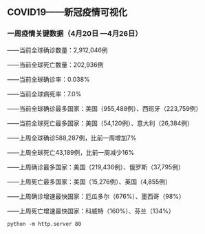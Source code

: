 ## COVID19——新冠疫情可视化

### 一周疫情关键数据（4月20日 —4月26日）

——当前全球确诊数量：2,912,046例

——当前全球死亡数量：202,936例

——当前全球确诊率：0.038%

——当前全球病死率：7.0%

——当前全球确诊最多国家：美国（955,488例）、西班牙（223,759例）

——当前全球死亡最多国家：美国（54,120例）、意大利（26,384例）

——上周全球确诊588,287例，比前一周增加7%

——上周全球死亡43,189例，比前一周减少16%

——上周确诊最多国家：美国（219,436例）、俄罗斯（37,795例）

——上周死亡最多国家：美国（15,276例）、英国（4,855例）

——上周确诊增速最快国家：厄瓜多尔（676%）、墨西哥（98%）

——上周死亡增速最快国家：科威特（160%）、芬兰（134%）

`python -m http.server 80`